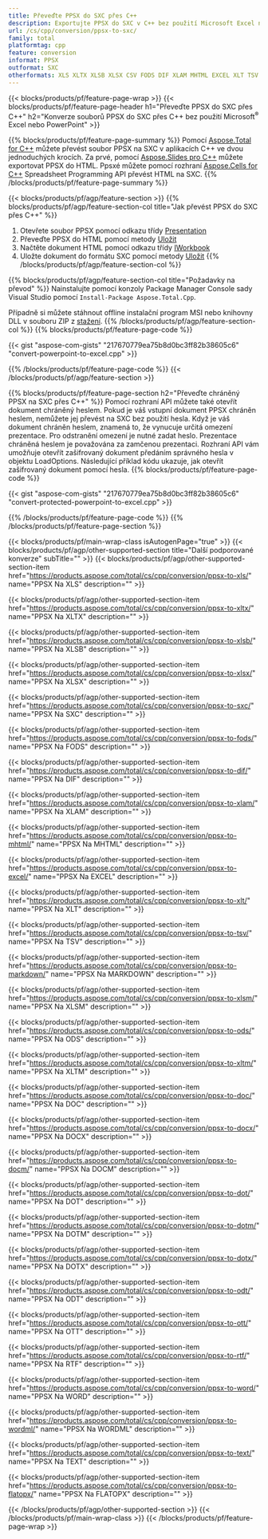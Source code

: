 ```yaml
---
title: Převeďte PPSX do SXC přes C++
description: Exportujte PPSX do SXC v C++ bez použití Microsoft Excel nebo Powerpoint
url: /cs/cpp/conversion/ppsx-to-sxc/
family: total
platformtag: cpp
feature: conversion
informat: PPSX
outformat: SXC
otherformats: XLS XLTX XLSB XLSX CSV FODS DIF XLAM MHTML EXCEL XLT TSV MARKDOWN XLSM ODS XLTM DOC DOCX DOCM DOT DOTM DOTX ODT OTT RTF WORD WORDML TEXT FLATOPX
---
```

{{< blocks/products/pf/feature-page-wrap >}}
{{< blocks/products/pf/feature-page-header h1="Převeďte PPSX do SXC přes C++" h2="Konverze souborů PPSX do SXC přes C++ bez použití Microsoft<sup>&reg;</sup> Excel nebo PowerPoint" >}}

{{% blocks/products/pf/feature-page-summary %}}
Pomocí [Aspose.Total for C++](https://products.aspose.com/total/cpp/) můžete převést soubor PPSX na SXC v aplikacích C++ ve dvou jednoduchých krocích. Za prvé, pomocí [Aspose.Slides pro C++](https://products.aspose.com/slides/cpp/) můžete exportovat PPSX do HTML. Ppsxé můžete pomocí rozhraní [Aspose.Cells for C++](https://products.aspose.com/cells/cpp/) Spreadsheet Programming API převést HTML na SXC. 
{{% /blocks/products/pf/feature-page-summary  %}}

{{< blocks/products/pf/agp/feature-section >}}
{{% blocks/products/pf/agp/feature-section-col title="Jak převést PPSX do SXC přes C++" %}}
1. Otevřete soubor PPSX pomocí odkazu třídy [Presentation](https://reference.aspose.com/slides/cpp/class/aspose.slides.presentation)
2. Převeďte PPSX do HTML pomocí metody [Uložit](https://reference.aspose.com/slides/cpp/class/aspose.slides.presentation#a06fe2a156063c8c3e5ada2713bb697ba)
3. Načtěte dokument HTML pomocí odkazu třídy [IWorkbook](https://reference.aspose.com/cells/cpp/class/aspose.cells.i_workbook)
4. Uložte dokument do formátu SXC pomocí metody [Uložit](https://reference.aspose.com/cells/cpp/class/aspose.cells.i_workbook#a5dc7de23f7ceba76a05dc1d49f51502e)
{{% /blocks/products/pf/agp/feature-section-col %}}

{{% blocks/products/pf/agp/feature-section-col title="Požadavky na převod" %}}
Nainstalujte pomocí konzoly Package Manager Console sady Visual Studio pomocí ```Install-Package Aspose.Total.Cpp```.

Případně si můžete stáhnout offline instalační program MSI nebo knihovny DLL v souboru ZIP z [stažení](https://downloads.aspose.com/total/cpp).
{{% /blocks/products/pf/agp/feature-section-col %}}
{{% blocks/products/pf/feature-page-code %}}

{{< gist "aspose-com-gists" "217670779ea75b8d0bc3ff82b38605c6" "convert-powerpoint-to-excel.cpp" >}}


{{% /blocks/products/pf/feature-page-code %}}
{{< /blocks/products/pf/agp/feature-section >}}

{{% blocks/products/pf/feature-page-section  h2="Převeďte chráněný PPSX na SXC přes C++" %}}
Pomocí rozhraní API můžete také otevřít dokument chráněný heslem. Pokud je váš vstupní dokument PPSX chráněn heslem, nemůžete jej převést na SXC bez použití hesla. Když je váš dokument chráněn heslem, znamená to, že vynucuje určitá omezení prezentace. Pro odstranění omezení je nutné zadat heslo. Prezentace chráněná heslem je považována za zamčenou prezentaci. Rozhraní API vám umožňuje otevřít zašifrovaný dokument předáním správného hesla v objektu LoadOptions. Následující příklad kódu ukazuje, jak otevřít zašifrovaný dokument pomocí hesla.
{{% blocks/products/pf/feature-page-code %}}

{{< gist "aspose-com-gists" "217670779ea75b8d0bc3ff82b38605c6" "convert-protected-powerpoint-to-excel.cpp" >}}
{{% /blocks/products/pf/feature-page-code  %}}
{{% /blocks/products/pf/feature-page-section %}}

{{< blocks/products/pf/main-wrap-class isAutogenPage="true" >}}
{{< blocks/products/pf/agp/other-supported-section title="Další podporované konverze" subTitle="" >}}
{{< blocks/products/pf/agp/other-supported-section-item href="https://products.aspose.com/total/cs/cpp/conversion/ppsx-to-xls/" name="PPSX Na XLS" description="" >}}

{{< blocks/products/pf/agp/other-supported-section-item href="https://products.aspose.com/total/cs/cpp/conversion/ppsx-to-xltx/" name="PPSX Na XLTX" description="" >}}

{{< blocks/products/pf/agp/other-supported-section-item href="https://products.aspose.com/total/cs/cpp/conversion/ppsx-to-xlsb/" name="PPSX Na XLSB" description="" >}}

{{< blocks/products/pf/agp/other-supported-section-item href="https://products.aspose.com/total/cs/cpp/conversion/ppsx-to-xlsx/" name="PPSX Na XLSX" description="" >}}

{{< blocks/products/pf/agp/other-supported-section-item href="https://products.aspose.com/total/cs/cpp/conversion/ppsx-to-sxc/" name="PPSX Na SXC" description="" >}}

{{< blocks/products/pf/agp/other-supported-section-item href="https://products.aspose.com/total/cs/cpp/conversion/ppsx-to-fods/" name="PPSX Na FODS" description="" >}}

{{< blocks/products/pf/agp/other-supported-section-item href="https://products.aspose.com/total/cs/cpp/conversion/ppsx-to-dif/" name="PPSX Na DIF" description="" >}}

{{< blocks/products/pf/agp/other-supported-section-item href="https://products.aspose.com/total/cs/cpp/conversion/ppsx-to-xlam/" name="PPSX Na XLAM" description="" >}}

{{< blocks/products/pf/agp/other-supported-section-item href="https://products.aspose.com/total/cs/cpp/conversion/ppsx-to-mhtml/" name="PPSX Na MHTML" description="" >}}

{{< blocks/products/pf/agp/other-supported-section-item href="https://products.aspose.com/total/cs/cpp/conversion/ppsx-to-excel/" name="PPSX Na EXCEL" description="" >}}

{{< blocks/products/pf/agp/other-supported-section-item href="https://products.aspose.com/total/cs/cpp/conversion/ppsx-to-xlt/" name="PPSX Na XLT" description="" >}}

{{< blocks/products/pf/agp/other-supported-section-item href="https://products.aspose.com/total/cs/cpp/conversion/ppsx-to-tsv/" name="PPSX Na TSV" description="" >}}

{{< blocks/products/pf/agp/other-supported-section-item href="https://products.aspose.com/total/cs/cpp/conversion/ppsx-to-markdown/" name="PPSX Na MARKDOWN" description="" >}}

{{< blocks/products/pf/agp/other-supported-section-item href="https://products.aspose.com/total/cs/cpp/conversion/ppsx-to-xlsm/" name="PPSX Na XLSM" description="" >}}

{{< blocks/products/pf/agp/other-supported-section-item href="https://products.aspose.com/total/cs/cpp/conversion/ppsx-to-ods/" name="PPSX Na ODS" description="" >}}

{{< blocks/products/pf/agp/other-supported-section-item href="https://products.aspose.com/total/cs/cpp/conversion/ppsx-to-xltm/" name="PPSX Na XLTM" description="" >}}

{{< blocks/products/pf/agp/other-supported-section-item href="https://products.aspose.com/total/cs/cpp/conversion/ppsx-to-doc/" name="PPSX Na DOC" description="" >}}

{{< blocks/products/pf/agp/other-supported-section-item href="https://products.aspose.com/total/cs/cpp/conversion/ppsx-to-docx/" name="PPSX Na DOCX" description="" >}}

{{< blocks/products/pf/agp/other-supported-section-item href="https://products.aspose.com/total/cs/cpp/conversion/ppsx-to-docm/" name="PPSX Na DOCM" description="" >}}

{{< blocks/products/pf/agp/other-supported-section-item href="https://products.aspose.com/total/cs/cpp/conversion/ppsx-to-dot/" name="PPSX Na DOT" description="" >}}

{{< blocks/products/pf/agp/other-supported-section-item href="https://products.aspose.com/total/cs/cpp/conversion/ppsx-to-dotm/" name="PPSX Na DOTM" description="" >}}

{{< blocks/products/pf/agp/other-supported-section-item href="https://products.aspose.com/total/cs/cpp/conversion/ppsx-to-dotx/" name="PPSX Na DOTX" description="" >}}

{{< blocks/products/pf/agp/other-supported-section-item href="https://products.aspose.com/total/cs/cpp/conversion/ppsx-to-odt/" name="PPSX Na ODT" description="" >}}

{{< blocks/products/pf/agp/other-supported-section-item href="https://products.aspose.com/total/cs/cpp/conversion/ppsx-to-ott/" name="PPSX Na OTT" description="" >}}

{{< blocks/products/pf/agp/other-supported-section-item href="https://products.aspose.com/total/cs/cpp/conversion/ppsx-to-rtf/" name="PPSX Na RTF" description="" >}}

{{< blocks/products/pf/agp/other-supported-section-item href="https://products.aspose.com/total/cs/cpp/conversion/ppsx-to-word/" name="PPSX Na WORD" description="" >}}

{{< blocks/products/pf/agp/other-supported-section-item href="https://products.aspose.com/total/cs/cpp/conversion/ppsx-to-wordml/" name="PPSX Na WORDML" description="" >}}

{{< blocks/products/pf/agp/other-supported-section-item href="https://products.aspose.com/total/cs/cpp/conversion/ppsx-to-text/" name="PPSX Na TEXT" description="" >}}

{{< blocks/products/pf/agp/other-supported-section-item href="https://products.aspose.com/total/cs/cpp/conversion/ppsx-to-flatopx/" name="PPSX Na FLATOPX" description="" >}}


{{< /blocks/products/pf/agp/other-supported-section >}}
{{< /blocks/products/pf/main-wrap-class >}}
{{< /blocks/products/pf/feature-page-wrap >}}